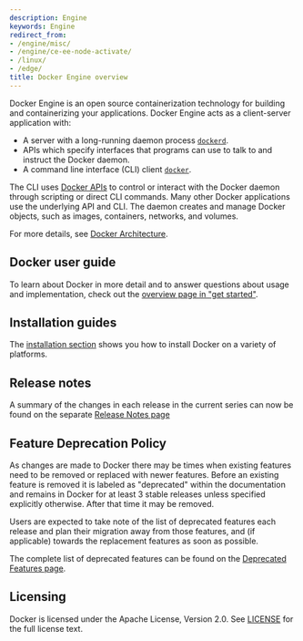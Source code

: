 ```yaml
---
description: Engine
keywords: Engine
redirect_from:
- /engine/misc/
- /engine/ce-ee-node-activate/
- /linux/
- /edge/
title: Docker Engine overview
---
```


Docker Engine is an open source containerization technology for building and
containerizing your applications. Docker Engine acts as a client-server
application with:

* A server with a long-running daemon process [`dockerd`](/engine/reference/commandline/dockerd).
* APIs which specify interfaces that programs can use to talk to and
  instruct the Docker daemon.
* A command line interface (CLI) client [`docker`](/engine/reference/commandline/cli/).

The CLI uses [Docker APIs](api/index.md) to control or interact with the Docker
daemon through scripting or direct CLI commands. Many other Docker applications
use the underlying API and CLI. The daemon creates and manage Docker objects,
such as images, containers, networks, and volumes.

For more details, see [Docker Architecture](../get-started/overview.md#docker-architecture).

## Docker user guide

To learn about Docker in more detail and to answer questions about usage and
implementation, check out the [overview page in "get started"](../get-started/overview.md).

## Installation guides

The [installation section](install/index.md) shows you how to install Docker
on a variety of platforms.

## Release notes

A summary of the changes in each release in the current series can now be found
on the separate [Release Notes page](release-notes/index.md)

## Feature Deprecation Policy

As changes are made to Docker there may be times when existing features
need to be removed or replaced with newer features. Before an existing
feature is removed it is labeled as "deprecated" within the documentation
and remains in Docker for at least 3 stable releases unless specified
explicitly otherwise. After that time it may be removed.

Users are expected to take note of the list of deprecated features each
release and plan their migration away from those features, and (if applicable)
towards the replacement features as soon as possible.

The complete list of deprecated features can be found on the
[Deprecated Features page](deprecated.md).

## Licensing

Docker is licensed under the Apache License, Version 2.0. See
[LICENSE](https://github.com/moby/moby/blob/master/LICENSE) for the full
license text.

